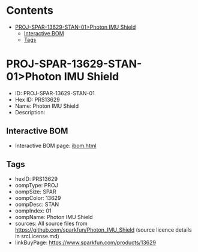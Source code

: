 



Contents
========

* [PROJ-SPAR-13629-STAN-01>Photon IMU Shield](#proj-spar-13629-stan-01photon-imu-shield)
	* [Interactive BOM](#interactive-bom)
	* [Tags](#tags)

# PROJ-SPAR-13629-STAN-01>Photon IMU Shield

- ID: PROJ-SPAR-13629-STAN-01
- Hex ID: PRS13629
- Name: Photon IMU Shield
- Description: 

## Interactive BOM

- Interactive BOM page: [ibom.html](kicad/bom/ibom.html)

## Tags

- hexID: PRS13629
- oompType: PROJ
- oompSize: SPAR
- oompColor: 13629
- oompDesc: STAN
- oompIndex: 01
- oompName: Photon IMU Shield
- sources: All source files from https://github.com/sparkfun/Photon_IMU_Shield (source licence details in srcLicense.md)
- linkBuyPage: https://www.sparkfun.com/products/13629

